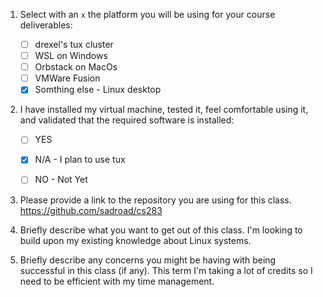 1. Select with an `x` the platform you will be using for your course deliverables:

    - [ ] drexel's tux cluster
    - [ ] WSL on Windows
    - [ ] Orbstack on MacOs
    - [ ] VMWare Fusion
    - [x] Somthing else - Linux desktop

2. I have installed my virtual machine, tested it, feel comfortable using it, and validated that the required software is installed:

    - [ ] YES
    - [x] N/A - I plan to use tux
    - [ ] NO - Not Yet


3. Please provide a link to the repository you are using for this class.
  https://github.com/sadroad/cs283

4. Briefly describe what you want to get out of this class.
  I'm looking to build upon my existing knowledge about Linux systems.

5. Briefly describe any concerns you might be having with being successful in this class (if any).
  This term I'm taking a lot of credits so I need to be efficient with my time management.
